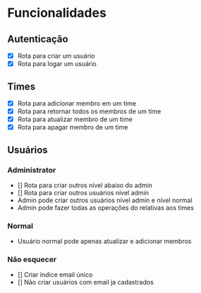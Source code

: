 # Funcionalidades

## Autenticação

- [x] Rota para criar um usuário
- [x] Rota para logar um usuário

## Times

- [x] Rota para adicionar membro em um time
- [x] Rota para retornar todos os membros de um time
- [x] Rota para atualizar membro de um time
- [x] Rota para apagar membro de um time

## Usuários

### Administrator

- [] Rota para criar outros nível abaixo do admin
- [] Rota para criar outros usuários nível admin
- Admin pode criar outros usuários nível admin e nível normal
- Admin pode fazer todas as operações do relativas aos times

### Normal

- Usuário normal pode apenas atualizar e adicionar membros

### Não esquecer

- [] Criar índice email único
- [] Não criar usuários com email ja cadastrados
